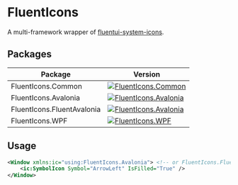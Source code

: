 # FluentIcons

A multi-framework wrapper of [fluentui-system-icons](https://github.com/microsoft/fluentui-system-icons).

## Packages

| Package                    | Version                                                                                                                                      |
| -------------------------- | -------------------------------------------------------------------------------------------------------------------------------------------- |
| FluentIcons.Common         | [![FluentIcons.Common](https://badgen.net/nuget/v/FluentIcons.Common)](https://www.nuget.org/packages/FluentIcons.Common/)                   |
| FluentIcons.Avalonia       | [![FluentIcons.Avalonia](https://badgen.net/nuget/v/FluentIcons.Avalonia)](https://www.nuget.org/packages/FluentIcons.Avalonia/)             |
| FluentIcons.FluentAvalonia | [![FluentIcons.Avalonia](https://badgen.net/nuget/v/FluentIcons.FluentAvalonia)](https://www.nuget.org/packages/FluentIcons.FluentAvalonia/) |            |
| FluentIcons.WPF            | [![FluentIcons.WPF](https://badgen.net/nuget/v/FluentIcons.WPF)](https://www.nuget.org/packages/FluentIcons.WPF/)                            |

## Usage

```xml
<Window xmlns:ic="using:FluentIcons.Avalonia"> <!-- or FluentIcons.FluentAvalonia / FluentIcons.WPF -->
    <ic:SymbolIcon Symbol="ArrowLeft" IsFilled="True" />
</Window>
```
